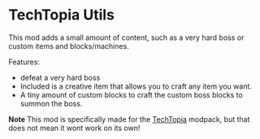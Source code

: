 # TechTopia Utils

This mod adds a small amount of content, such as a very hard boss or custom items and blocks/machines.

Features:
- defeat a very hard boss 
- Included is a creative item that allows you to craft any item you want.
- A tiny amount of custom blocks to craft the custom boss blocks to summon the boss.

**Note**
This mod is specifically made for the [TechTopia](https://modrinth.com/modpack/techtopia) modpack, but that does not mean it wont work on its own!
